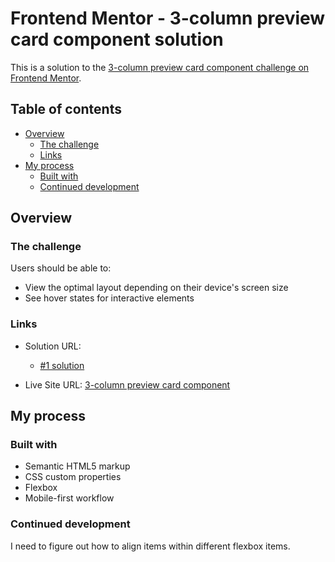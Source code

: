 # Frontend Mentor - 3-column preview card component solution

This is a solution to the [3-column preview card component challenge on Frontend Mentor](https://www.frontendmentor.io/challenges/3column-preview-card-component-pH92eAR2-). 

## Table of contents

- [Overview](#overview)
  - [The challenge](#the-challenge)
  - [Links](#links)
- [My process](#my-process)
  - [Built with](#built-with)
  - [Continued development](#continued-development)

## Overview

### The challenge

Users should be able to:

- View the optimal layout depending on their device's screen size
- See hover states for interactive elements

### Links

- Solution URL: 
  - [#1 solution](https://your-solution-url.com)

- Live Site URL: [3-column preview card component](https://erinchocolate5.netlify.app/)

## My process

### Built with

- Semantic HTML5 markup
- CSS custom properties
- Flexbox
- Mobile-first workflow

### Continued development

I need to figure out how to align items within different flexbox items.

